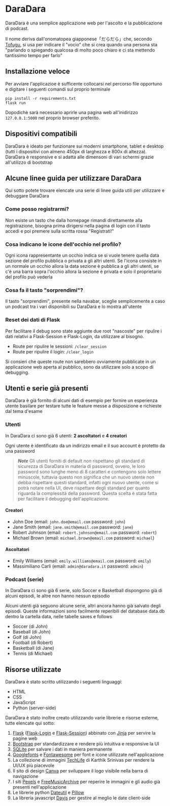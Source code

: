 # DaraDara

DaraDara è una semplice applicazione web per l'ascolto e la pubblicazione di podcast.

Il nome deriva dall'onomatopea giapponese「だらだら」che, secondo [Tofugu](https://www.tofugu.com/japanese/japanese-onomatopoeia/), si usa per indicare il "vocio" che si crea quando una persona sta "parlando o spiegando qualcosa di molto poco chiaro e ci sta mettendo tantissimo tempo per farlo"

## Installazione veloce

Per avviare l'applicazioe è sufficente collocarsi nel percorso file opportuno e digitare i seguenti comandi sul proprio terminale

```prompt
pip install -r requirements.txt
flask run
```

Dopodichè sarà necessario aprirle una pagina web all'inidirizzo ```127.0.0.1:5000``` nel proprio browser preferito.

## Dispositivi compatibili

DaraDara è ideato per funzionare sui moderni smartphone, tablet e desktop (tutti i dispositivi con almeno 450px di larghezza e 800x di altezza). DaraDara è responsive e si adatta alle dimensoni di vari schermi grazie all'utilizzo di bootstrap

## Alcune linee guida per utilizzare DaraDara

Qui sotto potete trovare elencate una serie di linee guida utili per utilizzare e debuggare DaraDara

### Come posso registrarmi?

Non esiste un tasto che dalla homepage rimandi direttamente alla registrazione, bisogna prima dirigersi nella pagina di login con il tasto accedi e poi premere sulla scritta rossa "Registrati!"

### Cosa indicano le icone dell'occhio nel profilo?

Ogni icona rappresentante un occhio indica se si vuole tenere quella data sezione del profilo pubblica o privata a gli altri utenti. Se l'icona consiste in un normale un occhio allora la data sezione è pubblica a gli altri utenti, se c'è una barra sopra l'occhio allora la sezione è privata e solo il proprietario del profilo può vederla

### Cosa fa il tasto "sorprendimi"?

Il tasto "sorprendimi", presente nella navabar, sceglie semplicemente a caso un podcast tra i vari disponibili su DaraDara e lo mostra all'utente

### Reset dei dati di Flask

Per facilitare il debug sono state aggiunte due root "nascoste" per ripulire i dati relativi a Flask-Session e Flask-Login, da utilizzare al bisogno.

* Route per ripulire le sessioni: ```/clear_session```
* Route per ripulire il login: ```/clear_login```

Si consieri che queste route non sarebbero ovviamente pubblicate in un applicazione web aperta al pubblico, sono da utilizzare solo a scopo di debugging.


## Utenti e serie già presenti

DaraDara è già fornito di alcuni dati di esempio per fornire un esperienza utente basilare per testare tutte le feature messe a disposizione e richieste dal tema d'esame

### Utenti

In DaraDara ci sono già 6 utenti: **2 ascoltatori** e **4 creatori**

Ogni utente è identificato da un indirizzo email e il suo account è protetto da una password

> ***Note***
> Gli utenti forniti di default *non* rispettano gli standard di sicurezza di DaraDara in materia di password, ovvero, le loro password sono lunghe meno di 8 caratteri e contengono solo lettere minuscole, tuttavia questo non significa che un nuovo utente non debba rispettare questi standard, infatti ogni nuovo utente, come si potrà notare nella UI, deve rispettare degli standard per quanto riguarda la complessità della password. Questa scelta è stata fatta per facilitare il debugging dell'applicazione.

#### Creatori

* John Doe (email: `john.doe@email.com`  password: `john`)
* Jane Smith (email: `jane.smith@email.com` password: `jane`)
* Robert Johnson (email: `robert.johnson@email.com` password: `robert`)
* Michael Brown (email: `michael.brown@email.com` password: `michael`)

#### Ascoltatori

* Emily Williams (email: `emily.williams@email.com` password: `emily`)
* Massimiliano Carli (email: `admin@daradara.it` password: `admin`)

### Podcast (serie)

In DaraDara ci sono già 6 serie, solo Soccer e Basketball dispongono già di alcuni episodi, le altre non hanno nessun episodio

Alcuni utenti già seguono alcune serie, altri ancora hanno già salvato degli episodi. Queste informazioni sono facilmente reperibili del database data.db dentro la cartella data, nelle tabelle saves e follows

* Soccer (di John)
* Baseball (di John)
* Golf (di John)
* Football (di Robert)
* Basketball (di Jane)
* Tennis (di Michael)

## Risorse utilizzate

DaraDara è stato scritto utilizzando i seguenti linguaggi:

* HTML
* CSS
* JavaScript
* Python (server-side)

DaraDara è stato inoltre creato utilizzando varie librerie e risorse esterne, tutte elencate qui sotto:

1. [Flask](https://flask.palletsprojects.com/en/2.2.x/) ([Flask-Login](https://pypi.org/project/Flask-Login/) e [Flask-Session](https://pypi.org/project/Flask-Session/)) abbinato con [Jinja](https://jinja.palletsprojects.com/en/3.1.x/) per servire la pagine web
2. [Bootstrap](https://getbootstrap.com/) per standardizzare e rendere più intuitiva e responsive la UI
3. [SQLite](https://www.sqlite.org/index.html) per salvare i dati in maniera permanente
4. [Googlefonts](https://fonts.google.com/specimen/League%20Spartan) e [Fontawesome](https://fontawesome.com/icons) per font e icone utilizzate nell'applicazione
5. La collezione di immagini [TechLife](https://blush.design/it/collections/EcYTq93px20ptlPRSq1C/tech-life) di Karthik Srinivas per rendere la UI/UX più piacevole
6. Il sito di design [Canva](https://www.canva.com/it_it/) per sviluppare il logo visibile nella barra di navigazione
7. I siti [Pexels](https://www.pexels.com/it-it/) e [FreeMusicArchive](https://freemusicarchive.org/home) per reperire le immagini e gli audio già presenti nell'applicazione
8. Le librerie python [Dateutil](https://pypi.org/project/python-dateutil/) e [Pillow](https://pypi.org/project/Pillow/)
9. La libreria javascript [Dayjs](https://day.js.org/) per gestire al meglio le date client-side
